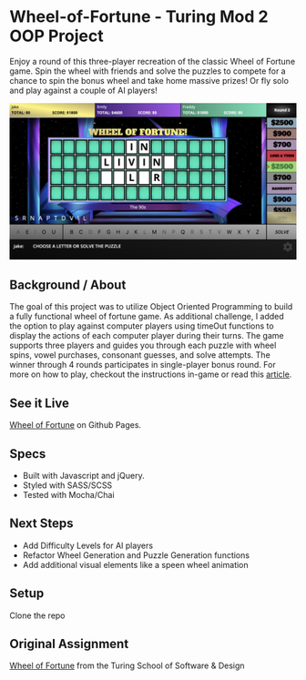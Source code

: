 # Wheel-of-Fortune - Turing Mod 2 OOP Project

Enjoy a round of this three-player recreation of the classic Wheel of Fortune game. Spin the wheel with friends and 
solve the puzzles to compete for a chance to spin the bonus wheel and take home massive prizes! Or fly solo and play against a couple of AI players!

![Wheel-of-Fortune](app.png)
 
## Background / About
  The goal of this project was to utilize Object Oriented Programming to build a fully functional wheel of fortune game. As additional challenge, I added the option to play against computer players using timeOut functions to display the actions of each computer player during their turns. The game supports three players and guides you through each puzzle with wheel spins, vowel purchases, consonant guesses, and solve attempts. The winner through 4 rounds participates in single-player bonus round. For more on how to play, checkout the instructions in-game or read this [article](http://game-shows.chris-place.com/shows/wheel-of-fortune/how-to-play.htm.).

## See it Live

[Wheel of Fortune](https://jakelauer27.github.io/wheel-of-fortune/) on Github Pages.

## Specs

* Built with Javascript and jQuery.
* Styled with SASS/SCSS
* Tested with Mocha/Chai

## Next Steps

* Add Difficulty Levels for AI players
* Refactor Wheel Generation and Puzzle Generation functions
* Add additional visual elements like a speen wheel animation

## Setup

Clone the repo

## Original Assignment

[Wheel of Fortune](http://frontend.turing.io/projects/wheel-of-fortune.html) from the Turing School of Software & Design
  
